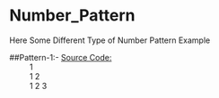 # Number_Pattern

Here Some Different Type of Number Pattern Example

##Pattern-1:-
[Source Code:](https://github.com/Mahendra710/Number_Pattern/blob/main/7.1-Number%20Pattern.py)  
&emsp; &emsp; 1  
&emsp; &emsp; 1 2   
&emsp; &emsp; 1 2 3  
